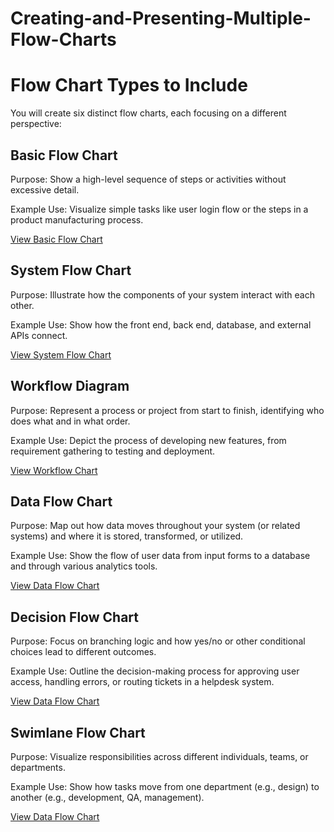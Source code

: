 # Creating-and-Presenting-Multiple-Flow-Charts
# Flow Chart Types to Include
You will create six distinct flow charts, each focusing on a different perspective:

## Basic Flow Chart

Purpose: Show a high-level sequence of steps or activities without excessive detail.

Example Use: Visualize simple tasks like user login flow or the steps in a product manufacturing process.

[View Basic Flow Chart](Basic-Flow-Chart.md)
## System Flow Chart

Purpose: Illustrate how the components of your system interact with each other.

Example Use: Show how the front end, back end, database, and external APIs connect.

[View System Flow Chart](system_flow_chart.md)

## Workflow Diagram

Purpose: Represent a process or project from start to finish, identifying who does what and in what order.

Example Use: Depict the process of developing new features, from requirement gathering to testing and deployment.

[View Workflow Chart](workflow.md)
## Data Flow Chart

Purpose: Map out how data moves throughout your system (or related systems) and where it is stored, transformed, or utilized.

Example Use: Show the flow of user data from input forms to a database and through various analytics tools.

[View Data Flow Chart](data_flow.md)

## Decision Flow Chart

Purpose: Focus on branching logic and how yes/no or other conditional choices lead to different outcomes.

Example Use: Outline the decision-making process for approving user access, handling errors, or routing tickets in a helpdesk system.

[View Data Flow Chart](data_flow.md)

## Swimlane Flow Chart

Purpose: Visualize responsibilities across different individuals, teams, or departments.

Example Use: Show how tasks move from one department (e.g., design) to another (e.g., development, QA, management).

[View Data Flow Chart](data_flow.md)